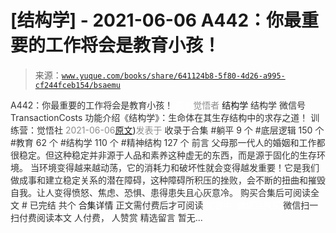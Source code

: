 # [结构学] - 2021-06-06 A442：你最重要的工作将会是教育小孩！

> 来源：[`www.yuque.com/books/share/641124b8-5f80-4d26-a995-cf244fceb154/bsaemu`](https://www.yuque.com/books/share/641124b8-5f80-4d26-a995-cf244fceb154/bsaemu)

<ne-p id="520f42f3293818f927861ebbd5b15da4_p_0" data-lake-id="520f42f3293818f927861ebbd5b15da4_p_0"><ne-text id="u0d3d7689" style="color: rgb(51, 51, 51);">A442：你最重要的工作将会是教育小孩！</ne-text></ne-p> <ne-p id="7b8f524144626d3752e2ace78e473740" data-lake-id="7b8f524144626d3752e2ace78e473740"><ne-text id="uaa543f41" ne-fontsize="12" style="color: rgb(255, 255, 255);">原创</ne-text><ne-text id="ua3f07ddb" style="color: rgb(140, 140, 140);">觉悟者</ne-text> <ne-text id="u117b0d9f" ne-fontsize="14">结构学</ne-text></ne-p> <ne-p id="7d817d1387abb6f66b9d390b44af3aab" data-lake-id="7d817d1387abb6f66b9d390b44af3aab"><ne-text id="u55dc7fe3" ne-fontsize="14" ne-bold="true" style="color: rgb(51, 51, 51);">结构学</ne-text></ne-p> <ne-p id="0172b7480a5b3534af6ddde83b762657" data-lake-id="0172b7480a5b3534af6ddde83b762657"><ne-text id="u3ea3cbc8" ne-fontsize="14" style="color: rgb(51, 51, 51);">微信号</ne-text><ne-text id="uf1ba8062" ne-fontsize="14" style="color: rgb(51, 51, 51);">TransactionCosts</ne-text></ne-p> <ne-p id="ba335d781f15ae47c130639f1a99a2f1" data-lake-id="ba335d781f15ae47c130639f1a99a2f1"><ne-text id="uafefcf14" ne-fontsize="14" style="color: rgb(51, 51, 51);">功能介绍</ne-text><ne-text id="ueb82311d" ne-fontsize="14" style="color: rgb(51, 51, 51);">《结构学》：生命体在其生存结构中的求存之道！ 训练营：觉悟社</ne-text></ne-p> <ne-p id="f77c53642e14c43eee5f71bce4ddf8d5" data-lake-id="f77c53642e14c43eee5f71bce4ddf8d5"><ne-text id="ucb15679d" style="color: rgb(140, 140, 140);">2021-06-06</ne-text>[<ne-text id="u1c1704b2" ne-fontsize="14">原文</ne-text>](https://mp.weixin.qq.com/s?__biz=MzIzMDYwOTM0Mg==&mid=2247485779&idx=1&sn=f153b62e5332b3f7782e66397b484a64&chksm=e8b19182dfc61894b905635022963da04b534bd84752f0ae4864b60e4655fc22db99841ce47c#rd))<ne-text id="u843b72e1" ne-fontsize="14" style="color: rgb(140, 140, 140);">发表于</ne-text></ne-p> <ne-p id="6ffe57871c487cff674e51b07cd0631b" data-lake-id="6ffe57871c487cff674e51b07cd0631b"><ne-text id="uffac8a68" style="color: rgb(51, 51, 51);">收录于合集</ne-text></ne-p> <ne-p id="9453bc3f7f8eb55320e14664eb2fc66b" data-lake-id="9453bc3f7f8eb55320e14664eb2fc66b"><ne-text id="u971da819" style="color: rgb(51, 51, 51);">#躺平 9 个</ne-text></ne-p> <ne-p id="1289cd763306b164b777aaab54fb7b82" data-lake-id="1289cd763306b164b777aaab54fb7b82"><ne-text id="uac0f10a9" style="color: rgb(51, 51, 51);">#底层逻辑 150 个</ne-text></ne-p> <ne-p id="e8b4c955d554c0e2c31f6036f98d73be" data-lake-id="e8b4c955d554c0e2c31f6036f98d73be"><ne-text id="u7fcb6287" style="color: rgb(51, 51, 51);">#教育 62 个</ne-text></ne-p> <ne-p id="2e0b493be83ee2f79eabe28a7fec31fe" data-lake-id="2e0b493be83ee2f79eabe28a7fec31fe"><ne-text id="u44ab68a3" style="color: rgb(51, 51, 51);">#结构学 110 个</ne-text></ne-p> <ne-p id="4038f5e7ab1a240fa4797c83a6bbad90" data-lake-id="4038f5e7ab1a240fa4797c83a6bbad90"><ne-text id="ud3dcb1bd" style="color: rgb(51, 51, 51);">#精神结构 127 个</ne-text></ne-p> <ne-p id="2129bc420484fb0fe92ed94b7f3c4fb1" data-lake-id="2129bc420484fb0fe92ed94b7f3c4fb1"><ne-text id="ua17ff260" style="color: rgb(51, 51, 51);">前言</ne-text></ne-p> <ne-p id="f1d894528820b9f4acf9c5a356dcf341" data-lake-id="f1d894528820b9f4acf9c5a356dcf341"><ne-text id="uc065a78c" style="color: rgb(51, 51, 51);">父母那一代人的婚姻和工作都很稳定。但这种稳定并非源于人品和素养这种虚无的东西，而是源于固化的生存环境。</ne-text></ne-p> <ne-p id="3fbacb7d201aec0ba60425f43a4b96a3" data-lake-id="3fbacb7d201aec0ba60425f43a4b96a3"><ne-text id="u9eaec173" style="color: rgb(51, 51, 51);">当环境变得越来越动荡，它的消耗力和破坏性就会变得越发重要！它是我们做成事和建立稳定关系的潜在障碍，这种障碍所积压的挫败，会不断的扭曲和摧毁自我。让人变得愤怒、焦虑、恐惧、患得患失且心灰意冷。</ne-text></ne-p> <ne-p id="288c06654dc2bd94bd2230c5efe3f8e6" data-lake-id="288c06654dc2bd94bd2230c5efe3f8e6" ne-alignment="center"><ne-text id="u2de382ed" style="color: rgb(51, 51, 51);">购买合集后可阅读全文</ne-text></ne-p> <ne-p id="033feec15ba3b6ea7032a8e6c47e3374" data-lake-id="033feec15ba3b6ea7032a8e6c47e3374" ne-alignment="center"><ne-text id="ue9ea05aa" style="color: rgb(51, 51, 51);">#</ne-text></ne-p> <ne-p id="810b8ad56124192bcbede0a8acca572f" data-lake-id="810b8ad56124192bcbede0a8acca572f" ne-alignment="center"><ne-text id="u685826f2" style="color: rgb(51, 51, 51);">已完结 共个</ne-text></ne-p> <ne-p id="1f0e6974433be1373946b9be3a18336b" data-lake-id="1f0e6974433be1373946b9be3a18336b" ne-alignment="center"><ne-text id="u0fa5980c" ne-fontsize="16">合集详情</ne-text></ne-p> <ne-p id="78b3d9cea76cdfac97e75ac333d8a7e5" data-lake-id="78b3d9cea76cdfac97e75ac333d8a7e5" ne-alignment="center"><ne-text id="u1193dde2" style="color: rgb(51, 51, 51);">正文需付费后才可阅读</ne-text></ne-p> <ne-p id="2583ab7e12bb9efbdcbf092d8ade52ad" data-lake-id="2583ab7e12bb9efbdcbf092d8ade52ad" ne-alignment="center"><ne-text id="ua624e86a" style="color: rgb(255, 255, 255);">加载中</ne-text></ne-p> <ne-p id="e5fb8b44d8455f2b7b113b59485b6c9d" data-lake-id="e5fb8b44d8455f2b7b113b59485b6c9d" ne-alignment="center"><ne-text id="u614a64b1" style="color: rgb(255, 255, 255);"> 微信豆购买</ne-text></ne-p> <ne-p id="c4c66289d8f217f87a77d9533851d6ef" data-lake-id="c4c66289d8f217f87a77d9533851d6ef" ne-alignment="center"><ne-text id="ub0eb3a3b" style="color: rgb(51, 51, 51);">微信扫一扫付费阅读本文</ne-text></ne-p> <ne-p id="969a049d0faf6b373216342bc10f5856" data-lake-id="969a049d0faf6b373216342bc10f5856" ne-alignment="center"><ne-text id="u205f4a8e" ne-fontsize="13" style="color: rgb(51, 51, 51);">人付费， 人赞赏</ne-text></ne-p> <ne-h3 id="wiGKq" data-lake-id="wiGKq"><ne-heading-ext><ne-heading-anchor></ne-heading-anchor><ne-heading-fold></ne-heading-fold></ne-heading-ext><ne-heading-content><ne-text id="u140f2ea1" ne-fontsize="16" style="color: rgb(51, 51, 51);">精选留言</ne-text></ne-heading-content></ne-h3> <ne-p id="f7582189e9cab3853ef08c444f33a719" data-lake-id="f7582189e9cab3853ef08c444f33a719"><ne-text id="u4cbd1cac" style="color: rgb(51, 51, 51);">暂无...</ne-text></ne-p>
